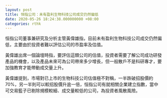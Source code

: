 ```yaml
---
layout: post
title: 恒指公司：未有盈利生物科技公司成交仍然偏低
date: 2020-05-26 18:24:38.000000000 +08:00
categories: rthk
---
```


恒指公司董事兼研究及分析主管黃偉雄指，目前未有盈利生物科技公司成交仍然偏低，主要由於投資者難以評估公司的市盈率及估值。

黃偉雄出席一個論壇時指，要評估這類公司的估值，投資者需要了解公司成功研發產品的機會，以及產品未來可為公司帶來多少增長，但一般散戶不是科研專才，要加強教育才能帶動成交量上升。

黃偉雄提到，市場對已上市的生物科技公司估值極不對稱，一半跌破招股價約70%，另一半則可以較招股價升逾一倍，恒指公司有就相關企業建立指數，當中可交易籃子已剔除規模較細、成交量較低的公司，為投資者風散風險。
